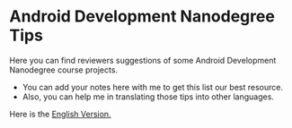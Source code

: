 # Android Development Nanodegree Tips
Here you can find reviewers suggestions of some Android Development Nanodegree course projects.

- You can add your notes here with me to get this list our best resource.
- Also, you can help me in translating those tips into other languages.

Here is the [English Version.](https://github.com/DasserBasyouni/Android-Development-Nanodegree-Tips/blob/ae6db33cb5a249b19d384040318bdc14457aacee/EN-Version.md)
